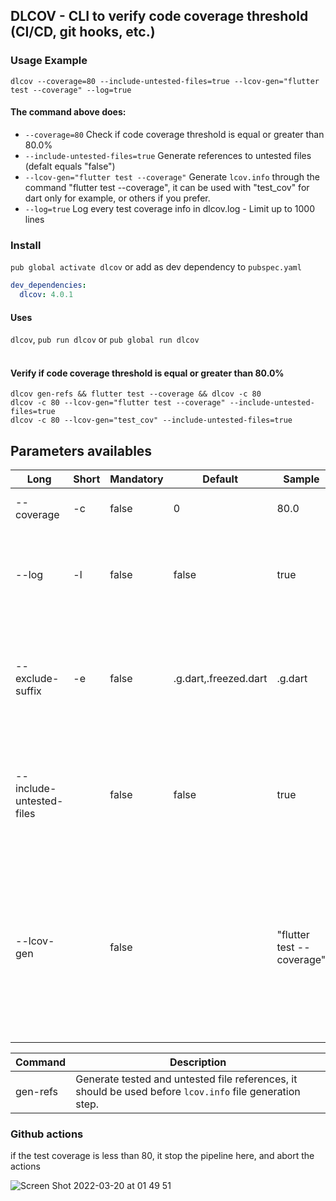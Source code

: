 ## DLCOV - CLI to verify code coverage threshold (CI/CD, git hooks, etc.)

### Usage Example
`dlcov --coverage=80 --include-untested-files=true --lcov-gen="flutter test --coverage" --log=true`

#### The command above does:
- `--coverage=80` Check if code coverage threshold is equal or greater than 80.0%
- `--include-untested-files=true` Generate references to untested files (defalt equals "false")
- `--lcov-gen="flutter test --coverage"` Generate `lcov.info` through the command "flutter test --coverage", it can be used with "test_cov" for dart only for example, or others if you prefer.
- `--log=true` Log every test coverage info in dlcov.log - Limit up to 1000 lines

### Install
`pub global activate dlcov`
or add as dev dependency to `pubspec.yaml`

```yaml
dev_dependencies:
  dlcov: 4.0.1
```

#### Uses
`dlcov`, `pub run dlcov` or `pub global run dlcov`  
<br/>


#### Verify if code coverage threshold is equal or greater than 80.0%
`dlcov gen-refs && flutter test --coverage && dlcov -c 80`  
`dlcov -c 80 --lcov-gen="flutter test --coverage" --include-untested-files=true`  
`dlcov -c 80 --lcov-gen="test_cov" --include-untested-files=true`  

## Parameters availables
| Long | Short | Mandatory | Default | Sample | Description |
|---|---|---|---|---|---|
| --coverage | -c | false | 0 | 80.0 | min coverage threshold |
| --log | -l | false | false | true | Log every test coverage info in dlcov.log  - Limit up to 1000 lines |
| --exclude-suffix | -e | false | .g.dart,.freezed.dart | .g.dart | Remove generated or other files from test coverage results, separated by commas |
| --include-untested-files |  | false | false | true | Get reports more coherent with reality, and do not ignore untested files during the analysis |
| --lcov-gen |  | false |  | "flutter test --coverage" | Generate `lcov.info` through the command "flutter test --coverage", it can be used with "test_cov" for dart only for example, or others if you prefer |

| Command | Description |
|---|---|
| gen-refs | Generate tested and untested file references, it should be used before `lcov.info` file generation step.|

### Github actions

if the test coverage is less than 80, it stop the pipeline here, and abort the actions

![Screen Shot 2022-03-20 at 01 49 51](https://user-images.githubusercontent.com/3827308/159148726-41169935-54b8-42a2-9dbf-4f29a570a0fb.png)

